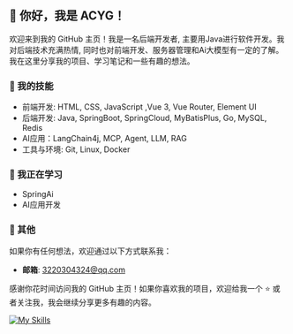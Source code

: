 ## 👋 你好，我是 ACYG！
欢迎来到我的 GitHub 主页！我是一名后端开发者, 主要用Java进行软件开发。我对后端技术充满热情, 同时也对前端开发、服务器管理和Ai大模型有一定的了解。我在这里分享我的项目、学习笔记和一些有趣的想法。
### 🚀 我的技能

- 前端开发:  HTML, CSS, JavaScript ,Vue 3, Vue Router,  Element UI
- 后端开发:  Java, SpringBoot, SpringCloud, MyBatisPlus, Go, MySQL, Redis
- AI应用：LangChain4j, MCP, Agent, LLM, RAG
- 工具与环境: Git, Linux, Docker

### 🌱 我正在学习
- SpringAi
- AI应用开发

### 📝 其他

如果你有任何想法，欢迎通过以下方式联系我：

- **邮箱**: 3220304324@qq.com

感谢你花时间访问我的 GitHub 主页！如果你喜欢我的项目，欢迎给我一个 ⭐️ 或者关注我，我会继续分享更多有趣的内容。

 [![My Skills](https://skillicons.dev/icons?perline=20&i=spring,mysql,redis,idea,maven,postman,rabbitmq,rocket,ai,linux,github,docker,html,css,js,git,vite,vscode,postman,npm,nginx,c,cpp,windows)](https://skillicons.dev)
